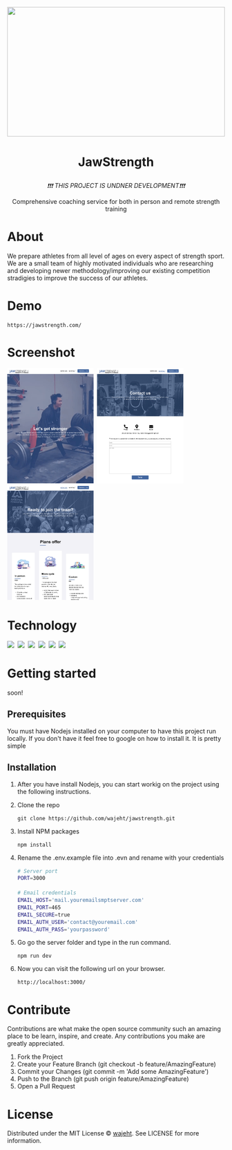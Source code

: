 <p align="center"><img style="width: 100%; height: 300px; object-fit: cover; object-position: 20% 10%;" src="https://www.jawstrength.com/images/hero.png"></p>

# <p align="center">JawStrength</p>

<p align="center"><em>❗❗❗ THIS PROJECT IS UNDNER DEVELOPMENT❗❗❗</em></p>

<p align="center">Comprehensive coaching service for both in person and remote strength training</p>

# About

We prepare athletes from all level of ages on every aspect of strength sport. We are a small team of highly motivated individuals who are researching and developing newer methodology/improving our existing competition stradigies to improve the success of our athletes.

# Demo

```
https://jawstrength.com/
```
# Screenshot

<img src="https://raw.githubusercontent.com/wajeht/jawstrength/main/public/images/Screenshots/JAWSTRENGTH.png" width="200"> ‏‎ ‎‏‎ <img src="https://raw.githubusercontent.com/wajeht/jawstrength/main/public/images/Screenshots/JAWSTRENGTH%20Contact.png" width="200"> ‏‎ ‎‏‎ <img src="https://raw.githubusercontent.com/wajeht/jawstrength/main/public/images/Screenshots/JAWSTRENGTH%20Services.png" width="200">

# Technology

<img src="https://img.shields.io/badge/Node.js-43853D?style=for-the-badge&logo=node.js&logoColor=white" />‏‎ ‎‏‎
<img src="https://img.shields.io/badge/Express.js-000000?style=for-the-badge&logo=express&logoColor=white" /> ‎‏‎
<img src="https://img.shields.io/badge/nginx-43853D?style=for-the-badge&logo=nginx&logoColor=white" />‏‎ ‎‏‎
<img src="https://img.shields.io/badge/HTML5-E34F26?style=for-the-badge&logo=html5&logoColor=white" /> ‎‏‎
<img src="https://img.shields.io/badge/CSS-239120?&style=for-the-badge&logo=css3&logoColor=white" />‏‎ ‎‏‎
<img src="https://img.shields.io/badge/Gmail-D14836?style=for-the-badge&logo=gmail&logoColor=white" />‏‎ ‎‏‎

# Getting started

soon!

## Prerequisites

You must have Nodejs installed on your computer to have this project run locally. If you don't have it feel free to google on how to install it. It is pretty simple

## Installation

1.  After you have install Nodejs, you can start workig on the project using the following instructions.
2.  Clone the repo

    ```
    git clone https://github.com/wajeht/jawstrength.git
    ```

3.  Install NPM packages

    ```
    npm install
    ```

4.  Rename the .env.example file into .evn and rename with your credentials

    ```bash
    # Server port
    PORT=3000

    # Email credentials
    EMAIL_HOST='mail.youremailsmptserver.com'
    EMAIL_PORT=465
    EMAIL_SECURE=true
    EMAIL_AUTH_USER='contact@youremail.com'
    EMAIL_AUTH_PASS='yourpassword'
    ```

5.  Go go the server folder and type in the run command.

    ```
    npm run dev
    ```

6.  Now you can visit the following url on your browser.
    ```
    http://localhost:3000/
    ```

# Contribute

Contributions are what make the open source community such an amazing place to be learn, inspire, and create. Any contributions you make are greatly appreciated.

1. Fork the Project
2. Create your Feature Branch (git checkout -b feature/AmazingFeature)
3. Commit your Changes (git commit -m 'Add some AmazingFeature')
4. Push to the Branch (git push origin feature/AmazingFeature)
5. Open a Pull Request

# License

Distributed under the MIT License © [wajeht](https://www.github.com/wajeht/). See LICENSE for more information.
